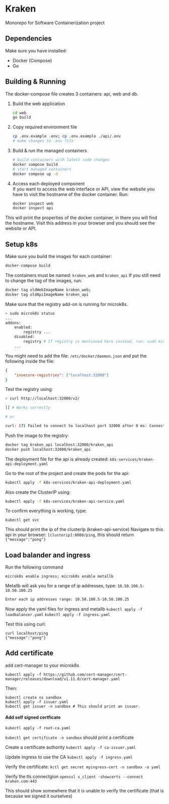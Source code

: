 # Kraken
Monorepo for Software Containerization project

## Dependencies
Make sure you have installed:
- Docker (Compose)
- Go

## Building & Running
The docker-compose file creates 3 containers: api, web and db.

1. Build the web application
    ```bash
    cd web
    go build
    ```

2. Copy required environment file
    ```bash
    cp .env.example .env; cp .env.example ./api/.env
    # make changes to .env file
    ```

3. Build & run the managed containers
    ```bash
    # build containers with latest code changes
    docker compose build
    # start managed containers
    docker compose up -d
    ```

4. Access each deployed component  
   If you want to access the web interface or API, view the website you have to visit the hostname of the docker container.
   Run:
    ```bash
    docker inspect web
    docker inspect api
    ```
This will print the properties of the docker container, in there you will find the hostname. Visit this address in your
browser and you should see the website or API.

## Setup k8s
Make sure you build the images for each container:
```bash
docker-compose build
```
The containers must be named: `kraken_web` and `kraken_api`
If you still need to change the tag of the images, run:
```bash
docker tag oldWebImageName kraken_web;
docker tag oldApiImageName kraken_api
```

Make sure that the registry add-on is running for microk8s.
```bash
> sudo microk8s status
...
addons:
    enabled:
        registry ...
    disabled:
        registry # If registry is mentioned here instead, run: sudo microk8s enable registry
    ...
```

You might need to add the file: `/etc/docker/daemon.json` and put the following inside the file:
```json
{
    "insecure-registries": ["localhost:32000"]
}
```
Test the registry using:
```bash
> curl http://localhost:32000/v2/

[] # Works correctly

# or

curl: (7) Failed to connect to localhost port 32000 after 0 ms: Connection refused # Does not work, check if registry is enabled!
```

Push the image to the registry:
```bash
docker tag kraken_api localhost:32000/kraken_api
docker push localhost:32000/kraken_api
```

The deployment file for the api is already created: `k8s-services/kraken-api-deployment.yaml`

Go to the root of the project and create the pods for the api:
```bash
kubectl apply -f k8s-services/kraken-api-deployment.yaml
```

Also create the ClusterIP using:
```bash
kubectl apply -f k8s-services/kraken-api-service.yaml
```

To confirm everything is working, type:
```
kubectl get svc
```
This should print the ip of the clusterIp (kraken-api-service)
Navigate to this api in your browser: `[clusterip]:8080/ping`, this should return `{"message":"pong"}`

## Load balander and ingress
Run the following command

`microk8s enable ingress; microk8s enable metallb`

Metallb will ask you for a range of ip addresses, type: `10.50.100.5-10.50.100.25`
```bash
Enter each ip addresses range: 10.50.100.5-10.50.100.25
```

Now apply the yaml files for ingress and metallb
`kubectl apply -f loadbalancer.yaml`
`kubectl apply -f ingress.yaml`

Test this using curl:
```
curl localhost/ping
{"message":"pong"}
```

## Add certificate
add cert-manager to your microk8s
```
kubectl apply -f https://github.com/cert-manager/cert-manager/releases/download/v1.11.0/cert-manager.yaml
```

Then:
```
kubectl create ns sandbox
kubectl apply -f issuer.yaml
kubectl get issuer -n sandbox # This should print an issuer.
```

#### Add self signed certficate
`kubectl apply -f root-ca.yaml`

`kubectl get certificate -n sandbox` should print a certificate

Create a certificate authority
`kubectl apply -f ca-issuer.yaml`

Update ingress to use the CA
`kubectl apply -f ingress.yaml`

Verify the certificate:
`kctl get secret myingress-cert -n sandbox -o yaml`

Verify the tls connectgion
`openssl s_client -showcerts --connect kraken.com:443`

This should show somewhere that it is unable to verify the certificate
(that is because we signed it ourselves)